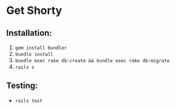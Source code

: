 # Get Shorty

## Installation:
1. `gem install bundler`
2. `bundle install`
3. `bundle exec rake db:create && bundle exec rake db:migrate`
4. `rails s`

## Testing:
* `rails test` 
